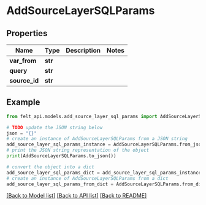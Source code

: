# AddSourceLayerSQLParams


## Properties

Name | Type | Description | Notes
------------ | ------------- | ------------- | -------------
**var_from** | **str** |  | 
**query** | **str** |  | 
**source_id** | **str** |  | 

## Example

```python
from felt_api.models.add_source_layer_sql_params import AddSourceLayerSQLParams

# TODO update the JSON string below
json = "{}"
# create an instance of AddSourceLayerSQLParams from a JSON string
add_source_layer_sql_params_instance = AddSourceLayerSQLParams.from_json(json)
# print the JSON string representation of the object
print(AddSourceLayerSQLParams.to_json())

# convert the object into a dict
add_source_layer_sql_params_dict = add_source_layer_sql_params_instance.to_dict()
# create an instance of AddSourceLayerSQLParams from a dict
add_source_layer_sql_params_from_dict = AddSourceLayerSQLParams.from_dict(add_source_layer_sql_params_dict)
```
[[Back to Model list]](../README.md#documentation-for-models) [[Back to API list]](../README.md#documentation-for-api-endpoints) [[Back to README]](../README.md)


